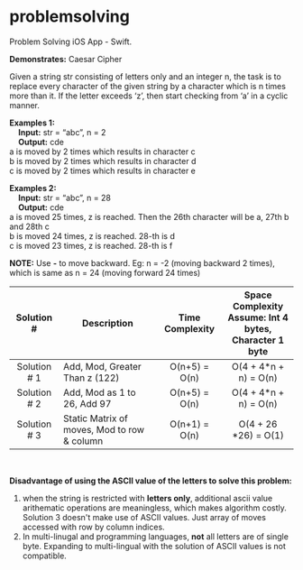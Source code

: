 # problemsolving
Problem Solving iOS App - Swift.

**Demonstrates:** Caesar Cipher

Given a string str consisting of letters only and an integer n, the task is to replace every character of the given string by a character which is n times more than it. If the letter exceeds ‘z’, then start checking from ‘a’ in a cyclic manner.

**Examples 1:**  
&nbsp;&nbsp;&nbsp;&nbsp;**Input:** str = “abc”, n = 2  
&nbsp;&nbsp;&nbsp;&nbsp;**Output:** cde  
a is moved by 2 times which results in character c  
b is moved by 2 times which results in character d  
c is moved by 2 times which results in character e

**Examples 2:**  
&nbsp;&nbsp;&nbsp;&nbsp;**Input:** str = “abc”, n = 28  
&nbsp;&nbsp;&nbsp;&nbsp;**Output:** cde  
a is moved 25 times, z is reached. Then the 26th character will be a, 27th b and 28th c  
b is moved 24 times, z is reached. 28-th is d  
c is moved 23 times, z is reached. 28-th is f  

**NOTE:** Use **-** to move backward. Eg: n = -2 (moving backward 2 times), which is same as n = 24 (moving forward 24 times)
<br>

|Solution #|Description|Time Complexity|Space Complexity<br>Assume: Int 4 bytes,<br> Character 1 byte|
|:-:|---|:-:|:-:|
|Solution # 1|Add, Mod, Greater Than z (122)|O(n+5) = O(n)|O(4 + 4*n + n) = O(n)|
|Solution # 2|Add, Mod as 1 to 26, Add 97|O(n+5) = O(n)|O(4 + 4*n + n) = O(n)|
|Solution # 3|Static Matrix of moves, Mod to row & column|O(n+1) = O(n)|O(4 + 26 *26) = O(1)|
<br>

**Disadvantage of using the ASCII value of the letters to solve this problem:**
<br>
1. when the string is restricted with **letters only**, additional ascii value arithematic operations are meaningless, which makes algorithm costly. Solution 3 doesn't make use of ASCII values. Just array of moves accessed with row by column indices.
1. In multi-linugal and programming languages, **not** all letters are of single byte. Expanding to multi-lingual with the solution of ASCII values is not compatible.
